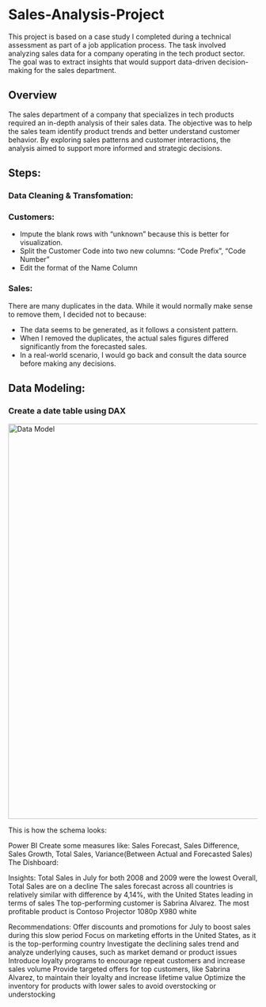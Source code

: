 # Sales-Analysis-Project
This project is based on a case study I completed during a technical assessment as part of a job application process. The task involved analyzing sales data for a company operating in the tech product sector. The goal was to extract insights that would support data-driven decision-making for the sales department.


## Overview

The sales department of a company that specializes in tech products required an in-depth analysis of their sales data. The objective was to help the sales team identify product trends and better understand customer behavior. By exploring sales patterns and customer interactions, the analysis aimed to support more informed and strategic decisions.


## Steps:
### Data Cleaning & Transfomation:
### Customers:
  * Impute the blank rows with “unknown” because this is better for visualization.
  * Split the Customer Code into two new columns: “Code Prefix”, “Code Number”
  * Edit the format of the Name Column


### Sales:
There are many duplicates in the data. While it would normally make sense to remove them, I decided not to because:
 * The data seems to be generated, as it follows a consistent pattern.
 * When I removed the duplicates, the actual sales figures differed significantly from the forecasted sales.
 * In a real-world scenario, I would go back and consult the data source before making any decisions.


## Data Modeling:
### Create a date table using DAX

<img width="1100" height="797" alt="Data Model" src="https://github.com/user-attachments/assets/31f5810b-0cf9-4f27-8792-5d7c3cbf659f" />


This is how the schema looks:


Power BI
Create some measures like: Sales Forecast, Sales Difference, Sales Growth, Total Sales, Variance(Between Actual and Forecasted Sales)
The Dishboard:





Insights:
Total Sales in July for both 2008 and 2009 were the lowest
Overall, Total Sales are on a decline
The sales forecast across all countries is relatively similar with difference by 4,14%, with the United States leading in terms of sales
The top-performing customer is Sabrina Alvarez.
The most profitable product is Contoso Projector 1080p X980 white




Recommendations:
Offer discounts and promotions for July to boost sales during this slow period
Focus on marketing efforts in the United States, as it is the top-performing country
Investigate the declining sales trend and analyze underlying causes, such as market demand or product issues
Introduce loyalty programs to encourage repeat customers and increase sales volume
Provide targeted offers for top customers, like Sabrina Alvarez, to maintain their loyalty and increase lifetime value
Optimize the inventory for products with lower sales to avoid overstocking or understocking


